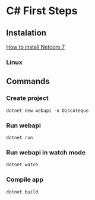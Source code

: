 # C# First Steps

## Instalation

[How to install Netcore 7](https://learn.microsoft.com/en-us/dotnet/core/install/)

### Linux

## Commands

### Create project

```terminal
dotnet new webapi -o Discoteque
```

### Run webapi

```terminal
dotnet run
```

### Run webapi in watch mode

```terminal
dotnet watch
```

### Compile app

```terminal
dotnet build
```